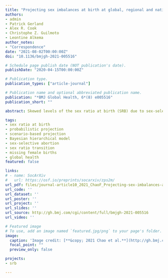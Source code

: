```yaml
---
title: "Projecting sex imbalances at birth at global, regional and national levels from 2021 to 2100: scenario-based Bayesian probabilistic projections of the sex ratio at birth and missing female births based on 3.26 billion birth records"
authors:
- admin
- Patrick Gerland
- Alex R. Cook
- Christophe Z. Guilmoto
- Leontine Alkema
author_notes:
- "Correspondence"
date: "2021-08-02T00:00:00Z"
doi: "10.1136/bmjgh-2021-005516"

# Schedule page publish date (NOT publication's date).
publishDate: "2020-04-15T00:00:00Z"

# Publication type.
publication_types: ["article-journal"]

# Publication name and optional abbreviated publication name.
publication: "*BMJ Global Health, 6*(8) e005516"
publication_short: ""

abstract: Skewed levels of the sex ratio at birth (SRB) due to sex-selective abortions have been observed in several countries since the 1970s. They will lead to long-term sex imbalances in more than one-third of the world's population with yet unknown social and economic impacts on affected countries. Understanding the potential evolution of sex imbalances at birth is therefore essential for anticipating and planning for changing sex structures across the world. We produced probabilistic SRB projections from 2021 to 2100 based on different scenarios of sex ratio transition and assessed their implications in terms of missing female births at global, regional and national levels. Based on a comprehensive SRB database with 3.26 billion birth records, we project the skewed SRB and missing female births with a Bayesian hierarchical time series mixture model. The SRB projections under reference scenario S1 assumed SRB transitions only for countries with strong statistical evidence of SRB inflation, and the more extreme scenario S2 assumed a sex ratio transition for countries at risk of SRB inflation but with no or limited evidence of ongoing inflation. Under scenario S1, we projected 5.7 (95% uncertainty interval (1.2; 15.3)) million additional missing female births to occur by 2100. Countries affected will be those already affected in the past by imbalanced SRB, such as China and India. If all countries at risk of SRB inflation experience a sex ratio transition as in scenario S2, the projected missing female births increase to 22.1 (12.2; 39.8) million with a sizeable contribution of sub-Saharan Africa. The scenario-based projections provide important illustrations of the potential burden of future prenatal sex discrimination and the need to monitor SRBs in countries with son preference. Policy planning will be needed in the years to come to minimise future prenatal sex discrimination and its impact on social structures.

tags:
- sex ratio at birth
- probabilistic projection
- scenario-based projection
- Bayesian hierarchical model
- sex-selective abortion
- sex ratio transition
- missing female births
- global health
featured: false

links:
# - name: SocArXiv
#   url: https://osf.io/preprints/socarxiv/zps2m/
url_pdf: files/journal-article10_2021_ChaoF_Projecting-sex-imbalances-at-birth-at-global-regional-and-national-levels-from-2021-to-2100.pdf
url_code: ''
url_dataset: ''
url_poster: ''
url_project: ''
url_slides: ''
url_source: http://gh.bmj.com/cgi/content/full/bmjgh-2021-005516
url_video: ''

# Featured image
# To use, add an image named `featured.jpg/png` to your page's folder. 
image:
  caption: 'Image credit: [**&copy; 2021 Chao et al.**](http://gh.bmj.com/cgi/content/full/bmjgh-2021-005516)'
  focal_point: ""
  preview_only: false

projects:
- srb

---
```

<div data-badge-details="right" data-badge-type="medium-donut" data-doi="10.1136/bmjgh-2021-005516" data-hide-no-mentions="true" class="altmetric-embed"></div>


